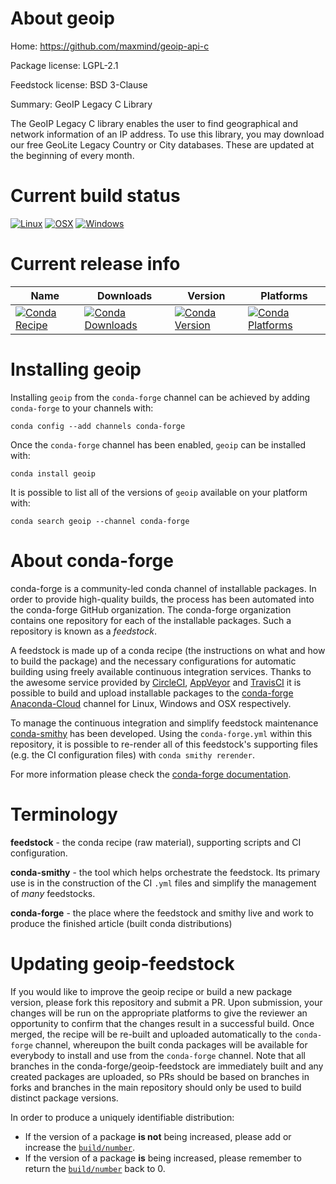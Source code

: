 About geoip
===========

Home: https://github.com/maxmind/geoip-api-c

Package license: LGPL-2.1

Feedstock license: BSD 3-Clause

Summary: GeoIP Legacy C Library

The GeoIP Legacy C library enables the user to find geographical and
network information of an IP address. To use this library, you may
download our free GeoLite Legacy Country or City databases. These are
updated at the beginning of every month.


Current build status
====================

[![Linux](https://img.shields.io/circleci/project/github/conda-forge/geoip-feedstock/master.svg?label=Linux)](https://circleci.com/gh/conda-forge/geoip-feedstock)
[![OSX](https://img.shields.io/travis/conda-forge/geoip-feedstock/master.svg?label=macOS)](https://travis-ci.org/conda-forge/geoip-feedstock)
[![Windows](https://img.shields.io/appveyor/ci/conda-forge/geoip-feedstock/master.svg?label=Windows)](https://ci.appveyor.com/project/conda-forge/geoip-feedstock/branch/master)

Current release info
====================

| Name | Downloads | Version | Platforms |
| --- | --- | --- | --- |
| [![Conda Recipe](https://img.shields.io/badge/recipe-geoip-green.svg)](https://anaconda.org/conda-forge/geoip) | [![Conda Downloads](https://img.shields.io/conda/dn/conda-forge/geoip.svg)](https://anaconda.org/conda-forge/geoip) | [![Conda Version](https://img.shields.io/conda/vn/conda-forge/geoip.svg)](https://anaconda.org/conda-forge/geoip) | [![Conda Platforms](https://img.shields.io/conda/pn/conda-forge/geoip.svg)](https://anaconda.org/conda-forge/geoip) |

Installing geoip
================

Installing `geoip` from the `conda-forge` channel can be achieved by adding `conda-forge` to your channels with:

```
conda config --add channels conda-forge
```

Once the `conda-forge` channel has been enabled, `geoip` can be installed with:

```
conda install geoip
```

It is possible to list all of the versions of `geoip` available on your platform with:

```
conda search geoip --channel conda-forge
```


About conda-forge
=================

conda-forge is a community-led conda channel of installable packages.
In order to provide high-quality builds, the process has been automated into the
conda-forge GitHub organization. The conda-forge organization contains one repository
for each of the installable packages. Such a repository is known as a *feedstock*.

A feedstock is made up of a conda recipe (the instructions on what and how to build
the package) and the necessary configurations for automatic building using freely
available continuous integration services. Thanks to the awesome service provided by
[CircleCI](https://circleci.com/), [AppVeyor](https://www.appveyor.com/)
and [TravisCI](https://travis-ci.org/) it is possible to build and upload installable
packages to the [conda-forge](https://anaconda.org/conda-forge)
[Anaconda-Cloud](https://anaconda.org/) channel for Linux, Windows and OSX respectively.

To manage the continuous integration and simplify feedstock maintenance
[conda-smithy](https://github.com/conda-forge/conda-smithy) has been developed.
Using the ``conda-forge.yml`` within this repository, it is possible to re-render all of
this feedstock's supporting files (e.g. the CI configuration files) with ``conda smithy rerender``.

For more information please check the [conda-forge documentation](https://conda-forge.org/docs/).

Terminology
===========

**feedstock** - the conda recipe (raw material), supporting scripts and CI configuration.

**conda-smithy** - the tool which helps orchestrate the feedstock.
                   Its primary use is in the construction of the CI ``.yml`` files
                   and simplify the management of *many* feedstocks.

**conda-forge** - the place where the feedstock and smithy live and work to
                  produce the finished article (built conda distributions)


Updating geoip-feedstock
========================

If you would like to improve the geoip recipe or build a new
package version, please fork this repository and submit a PR. Upon submission,
your changes will be run on the appropriate platforms to give the reviewer an
opportunity to confirm that the changes result in a successful build. Once
merged, the recipe will be re-built and uploaded automatically to the
`conda-forge` channel, whereupon the built conda packages will be available for
everybody to install and use from the `conda-forge` channel.
Note that all branches in the conda-forge/geoip-feedstock are
immediately built and any created packages are uploaded, so PRs should be based
on branches in forks and branches in the main repository should only be used to
build distinct package versions.

In order to produce a uniquely identifiable distribution:
 * If the version of a package **is not** being increased, please add or increase
   the [``build/number``](https://conda.io/docs/user-guide/tasks/build-packages/define-metadata.html#build-number-and-string).
 * If the version of a package **is** being increased, please remember to return
   the [``build/number``](https://conda.io/docs/user-guide/tasks/build-packages/define-metadata.html#build-number-and-string)
   back to 0.
